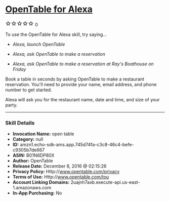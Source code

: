 # [OpenTable for Alexa](http://alexa.amazon.com/#skills/amzn1.echo-sdk-ams.app.745d74fa-c3c8-46c4-befe-c9305b7de667)
![0 stars](../../images/ic_star_border_black_18dp_1x.png)![0 stars](../../images/ic_star_border_black_18dp_1x.png)![0 stars](../../images/ic_star_border_black_18dp_1x.png)![0 stars](../../images/ic_star_border_black_18dp_1x.png)![0 stars](../../images/ic_star_border_black_18dp_1x.png) 0

To use the OpenTable for Alexa skill, try saying...

* *Alexa, launch OpenTable*

* *Alexa, ask OpenTable to make a reservation*

* *Alexa, ask OpenTable to make a reservation at Ray's Boathouse on Friday*

Book a table in seconds by asking OpenTable to make a restaurant reservation. You'll need to provide your name, email address, and phone number to get started. 

Alexa will ask you for the restaurant name, date and time, and size of your party.

***

### Skill Details

* **Invocation Name:** open table
* **Category:** null
* **ID:** amzn1.echo-sdk-ams.app.745d74fa-c3c8-46c4-befe-c9305b7de667
* **ASIN:** B01N6DP80X
* **Author:** OpenTable
* **Release Date:** December 6, 2016 @ 02:15:26
* **Privacy Policy:** Http://www.opentable.com/privacy
* **Terms of Use:** Http://www.opentable.com/tou
* **Account Linking Domains:** 2uajnh7axb.execute-api.us-east-1.amazonaws.com
* **In-App Purchasing:** No
